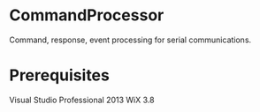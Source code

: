 CommandProcessor
================

Command, response, event processing for serial communications.  


Prerequisites
=============
Visual Studio Professional 2013
WiX 3.8
